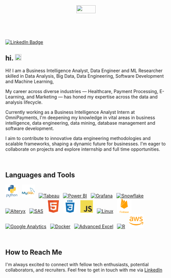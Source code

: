 <div align="center">
    <img src="https://media4.giphy.com/media/TJP7EH5i1fB2rKeWbf/giphy.webp?cid=ecf05e470z20h6f25gpm0zotdlorn8en0censlfegkbegzt6&ep=v1_gifs_search&rid=giphy.webp&ct=g" data-canonical-src="https://media.giphy.com/media/FPbnShq1h1IS5FQyPD/giphy.gif" width="60" height="25" style="max-width: 100%; " data-target="animated-image.originalImage">
</div>

<br><br><br>

<a href="https://www.linkedin.com/in/gauripjadhav/" rel="nofollow">
    <img src="https://camo.githubusercontent.com/73d7f9030632789d857cd7bb543d9cb9bada0672f246b6008258864452f17988/68747470733a2f2f696d672e736869656c64732e696f2f62616467652f4c696e6b6564496e2d626c75653f7374796c653d666f722d7468652d6261646765266c6f676f3d6c696e6b6564696e266c6f676f436f6c6f723d7768697465" alt="LinkedIn Badge" data-canonical-src="https://img.shields.io/badge/LinkedIn-blue?style=for-the-badge&amp;logo=linkedin&amp;logoColor=white" style="max-width: 100%;">
  </a>

## hi. <img src="https://camo.githubusercontent.com/0c732027af8a28d138e3698181f7be7c9b97d443b4beb9c7ce8ec4cffc6b4767/68747470733a2f2f6d656469612e67697068792e636f6d2f6d656469612f6876524a434c467a6361737252346961377a2f67697068792e676966" width="20" height="20" />

Hi! I am a Business Intelligence Analyst, Data Engineer and ML Researcher skilled in Data Analysis, Big Data, Data Engineering, Software Development and Machine Learning,

My career across diverse industries — Healthcare, Payment Processing, E-Learning, and Marketing — has honed my expertise across the data and analysis lifecycle.

Currently working as a Business Intelligence Analyst Intern at OmniPayments, I'm deepening my knowledge in vital areas in business intelligence, data engineering, data mining, database management and software development.

I aim to contribute to innovative data engineering methodologies and scalable frameworks, shaping a dynamic future for businesses. I'm eager to collaborate on projects and explore internship and full time opportunities.

&nbsp;
## Languages and Tools
<a target="_blank" rel="noopener noreferrer" href="https://github.com/devicons/devicon/blob/master/icons/python/python-original-wordmark.svg"><img src="https://github.com/devicons/devicon/raw/master/icons/python/python-original-wordmark.svg" title="Python" alt="Python" width="40" height="40" style="max-width: 100%;"></a>
&nbsp;
<a target="_blank" rel="noopener noreferrer" href="https://github.com/devicons/devicon/blob/master/icons/mysql/mysql-original-wordmark.svg"><img src="https://github.com/devicons/devicon/raw/master/icons/mysql/mysql-original-wordmark.svg" title="MySQL" alt="MySQL" width="40" height="40" style="max-width: 100%;"></a>
&nbsp;
<a target="_blank" rel="noopener noreferrer" href="https://github.com/devicons/devicon/blob/master/icons/python/python-original-wordmark.svg"><img src="https://img.icons8.com/?size=96&id=9Kvi1p1F0tUo&format=png" title="Tableau" alt="Tabeau" width="40" height="40" style="max-width: 100%;"></a>
&nbsp;
<a target="_blank" rel="noopener noreferrer" href="https://github.com/devicons/devicon/blob/master/icons/python/python-original-wordmark.svg"><img src="https://img.icons8.com/?size=96&id=qYfwpsRXEcpc&format=png" title="Power BI" alt="Power BI" width="40" height="40" style="max-width: 100%;"></a>
&nbsp;
<a target="_blank" rel="noopener noreferrer" href="https://github.com/devicons/devicon/blob/master/icons/python/python-original-wordmark.svg"><img src="https://img.icons8.com/?size=96&id=bMkmDxPRZAld&format=png" title="Grafana" alt="Grafana" width="40" height="40" style="max-width: 100%;"></a>
&nbsp;
<a target="_blank" rel="noopener noreferrer" href="https://github.com/devicons/devicon/blob/master/icons/firebase/firebase-plain-wordmark.svg"><img src="https://encrypted-tbn0.gstatic.com/images?q=tbn:ANd9GcRxEuCqMbUet3u2M3ymoNaB3ApXWawtS_zIfEbAkGUDxr99H6X5icSUmlLllGtqdb9x4vA&usqp=CAU" title="Snowflake" alt="Snowflake" width="40" height="40" style="max-width: 100%;"></a>
&nbsp;
<a target="_blank" rel="noopener noreferrer" href="https://github.com/devicons/devicon/blob/master/icons/javascript/javascript-original.svg"><img src="https://encrypted-tbn0.gstatic.com/images?q=tbn:ANd9GcT9xoHYJNVM8e47kpX8_8QFyflzCKHPevC3J5gxbhc2LlImGbv9N5Y7qHDkcJZh9oGJR1Y&usqp=CAU" title="Alteryx" alt="Alteryx" width="40" height="40" style="max-width: 100%;"></a>
&nbsp;
<a target="_blank" rel="noopener noreferrer" href="https://github.com/devicons/devicon/blob/master/icons/javascript/javascript-original.svg"><img src="https://i.pinimg.com/736x/73/96/b8/7396b8543078228985df506d122df2e7.jpg" title="SAS" alt="SAS" width="40" height="50" style="max-width: 100%;"></a>
&nbsp;
<a target="_blank" rel="noopener noreferrer" href="https://github.com/devicons/devicon/blob/master/icons/html5/html5-original.svg"><img src="https://github.com/devicons/devicon/raw/master/icons/html5/html5-original.svg" title="HTML5" alt="HTML" width="40" height="40" style="max-width: 100%;"></a>
&nbsp;
<a target="_blank" rel="noopener noreferrer" href="https://github.com/devicons/devicon/blob/master/icons/css3/css3-plain-wordmark.svg"><img src="https://github.com/devicons/devicon/raw/master/icons/css3/css3-plain-wordmark.svg" title="CSS3" alt="CSS" width="40" height="40" style="max-width: 100%;"></a>
&nbsp;
<a target="_blank" rel="noopener noreferrer" href="https://github.com/devicons/devicon/blob/master/icons/javascript/javascript-original.svg"><img src="https://github.com/devicons/devicon/raw/master/icons/javascript/javascript-original.svg" title="JavaScript" alt="JavaScript" width="40" height="40" style="max-width: 100%;"></a>
&nbsp;
<a target="_blank" rel="noopener noreferrer" href="https://github.com/devicons/devicon/blob/master/icons/javascript/javascript-original.svg"><img src="https://img.icons8.com/?size=96&id=17842&format=png" title="Linux" alt="Linux" width="45" height="45" style="max-width: 100%;"></a>
&nbsp;
<a target="_blank" rel="noopener noreferrer" href="https://github.com/devicons/devicon/blob/master/icons/firebase/firebase-plain-wordmark.svg"><img src="https://github.com/devicons/devicon/raw/master/icons/firebase/firebase-plain-wordmark.svg" title="Firebase" alt="Firebase" width="45" height="45" style="max-width: 100%;"></a>
&nbsp;
<a target="_blank" rel="noopener noreferrer" href="https://github.com/devicons/devicon/blob/master/icons/firebase/firebase-plain-wordmark.svg"><img src="https://img.icons8.com/?size=96&id=fcKpGwAbxxfP&format=png" title="Google Analytics" alt="Google Analytics" width="40" height="40" style="max-width: 100%;"></a>
&nbsp;
<a target="_blank" rel="noopener noreferrer" href="https://github.com/devicons/devicon/blob/master/icons/firebase/firebase-plain-wordmark.svg"><img src="https://img.icons8.com/?size=96&id=22813&format=png" title="Docker" alt="Docker" width="40" height="45" style="max-width: 100%;"></a>
&nbsp;
<a target="_blank" rel="noopener noreferrer" href="https://github.com/devicons/devicon/blob/master/icons/firebase/firebase-plain-wordmark.svg"><img src="https://img.icons8.com/?size=96&id=117561&format=png" title="Advanced Excel" alt="Advanced Excel" width="40" height="40" style="max-width: 100%;"></a>
&nbsp;
<a target="_blank" rel="noopener noreferrer" href="https://github.com/devicons/devicon/blob/master/icons/amazonwebservices/amazonwebservices-plain-wordmark.svg"><img src="[https://github.com/devicons/devicon/raw/master/icons/amazonwebservices/amazonwebservices-plain-wordmark.svg](https://encrypted-tbn0.gstatic.com/images?q=tbn:ANd9GcQmKD8shwOY2rDI-La28ZJyFRYar69KxjORhjM_dLW9L3O7yCygn7NQ5vX1PYonWWLMHJ8&usqp=CAU)" title="R" alt="R" width="45" height="45" style="max-width: 100%;"></a>
&nbsp;
<a target="_blank" rel="noopener noreferrer" href="https://github.com/devicons/devicon/blob/master/icons/amazonwebservices/amazonwebservices-plain-wordmark.svg"><img src="https://github.com/devicons/devicon/raw/master/icons/amazonwebservices/amazonwebservices-plain-wordmark.svg" title="AWS" alt="AWS" width="45" height="45" style="max-width: 100%;"></a>

&nbsp;
## How to Reach Me

<p dir="auto">I'm always excited to connect with fellow tech enthusiasts, potential collaborators, and recruiters. Feel free to get in touch with me via <a href="https://www.linkedin.com/in/gauripjadhav/" rel="nofollow"> LinkedIn </a></p>
